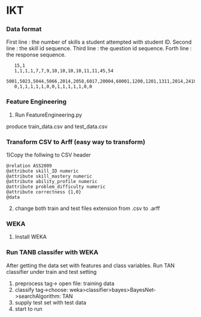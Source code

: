 # IKT



### Data format

First line : the number of skills a student attempted with student ID.
Second line : the skill id sequence.
Third line : the question id sequence.
Forth line : the response sequence.

 ```
    15,1
    1,1,1,1,7,7,9,10,10,10,10,11,11,45,54
    5001,5023,5044,5066,2014,2058,6017,20004,60001,1200,1201,1311,2014,2410,2001
    0,1,1,1,1,1,0,0,1,1,1,1,1,0,0
 ```

### Feature Engineering
1) Run FeatureEngineering.py

produce train_data.csv and test_data.csv
 



### Transform CSV to Arff (easy way to transform)
1)Copy the follwing to CSV header

 ```
@relation ASS2009
@attribute skill_ID numeric
@attribute skill_mastery numeric
@attribute ability_profile numeric
@attribute problem_difficulty numeric
@attribute correctness {1,0}
@data
```
2) change both train and test files extension from .csv to .arff



### WEKA
1) Install WEKA

 
### Run TANB classifer with WEKA
After getting the data set with features and class variables. 
Run TAN classifier under train and test setting

1) preprocess tag-> open file: training data
2) classify tag->choose: weka>classifier>bayes>BayesNet->searchAlgorithm: TAN
3) supply test set with test data
4) start to run

 
